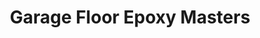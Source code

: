 ---
title: "Garage Floor Epoxy Masters"
url: /plant-city/garage-floor-epoxy-masters/
shop: flooring
---